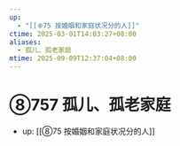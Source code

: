 ```yaml
---
up:
  - "[[⑧75 按婚姻和家庭状况分的人]]"
ctime: 2025-03-01T14:03:27+08:00
aliases:
  - 孤儿、孤老家庭
mtime: 2025-09-09T12:37:04+08:00
---
```


# ⑧757 孤儿、孤老家庭

- up: [[⑧75 按婚姻和家庭状况分的人]]
